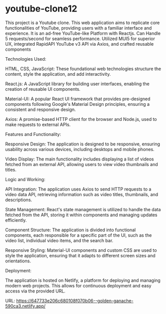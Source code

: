 # youtube-clone12
This project is a Youtube clone.
This web application aims to replicate core functionalities of YouTube, providing users with a familiar interface and experience. It is an ad-free YouTube-like Platform with Reactjs. Can Handle 5 requests/second for seamless performance. Utilized MUI5 for superior UX, integrated RapidAPI YouTube v3 API via Axios, and crafted reusable components

Technologies Used:

HTML, CSS, JavaScript: These foundational web technologies structure the content, style the application, and add interactivity.

React.js: A JavaScript library for building user interfaces, enabling the creation of reusable UI components.

Material-UI: A popular React UI framework that provides pre-designed components following Google's Material Design principles, ensuring a consistent and responsive design.

Axios: A promise-based HTTP client for the browser and Node.js, used to make requests to external APIs.

Features and Functionality:

Responsive Design: The application is designed to be responsive, ensuring usability across various devices, including desktops and mobile phones.

Video Display: The main functionality includes displaying a list of videos fetched from an external API, allowing users to view video thumbnails and titles.

Logic and Working:

API Integration: The application uses Axios to send HTTP requests to a video data API, retrieving information such as video titles, thumbnails, and descriptions.

State Management: React's state management is utilized to handle the data fetched from the API, storing it within components and managing updates efficiently.

Component Structure: The application is divided into functional components, each responsible for a specific part of the UI, such as the video list, individual video items, and the search bar.

Responsive Styling: Material-UI components and custom CSS are used to style the application, ensuring that it adapts to different screen sizes and orientations.

Deployment:

The application is hosted on Netlify, a platform for deploying and managing modern web projects. This allows for continuous deployment and easy access via the provided URL.

URL: https://647733e206c680108f070b06--golden-ganache-590ca3.netlify.app/
